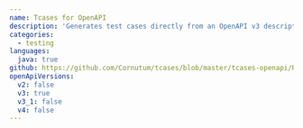 ```yaml
---
name: Tcases for OpenAPI
description: 'Generates test cases directly from an OpenAPI v3 description of your API. Creates tests executable using various test frameworks. Bonus: Semantic linter reports elements that are inconsistent, superfluous, or dubious.'
categories:
  - testing
languages:
  java: true
github: https://github.com/Cornutum/tcases/blob/master/tcases-openapi/README.md
openApiVersions:
  v2: false
  v3: true
  v3_1: false
  v4: false
---
```

